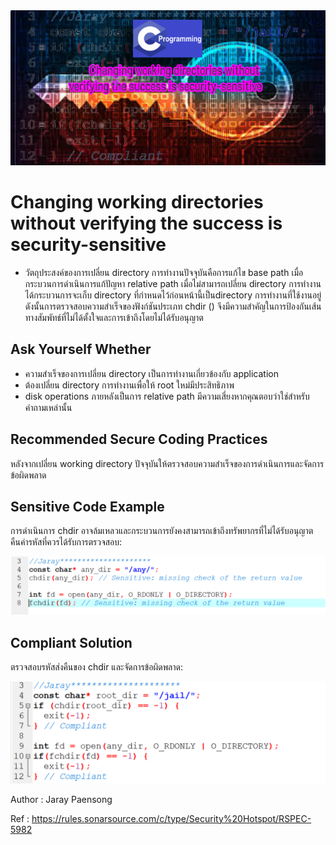 <img src="50.PNG" >

# Changing working directories without verifying the success is security-sensitive


* วัตถุประสงค์ของการเปลี่ยน directory การทำงานปัจจุบันคือการแก้ไข base path เมื่อกระบวนการดำเนินการแก้ปัญหา relative path เมื่อไม่สามารถเปลี่ยน directory การทำงานได้กระบวนการจะเก็บ directory ที่กำหนดไว้ก่อนหน้านี้เป็นdirectory การทำงานที่ใช้งานอยู่ ดังนั้นการตรวจสอบความสำเร็จของฟังก์ชันประเภท chdir () จึงมีความสำคัญในการป้องกันเส้นทางสัมพัทธ์ที่ไม่ได้ตั้งใจและการเข้าถึงโดยไม่ได้รับอนุญาต

## Ask Yourself Whether
* ความสำเร็จของการเปลี่ยน directory เป็นการทำงานเกี่ยวข้องกับ application
* ต้องเปลี่ยน directory การทำงานเพื่อให้ root ใหม่มีประสิทธิภาพ
* disk operations ภายหลังเป็นการ relative path
มีความเสี่ยงหากคุณตอบว่าใช่สำหรับคำถามเหล่านั้น

## Recommended Secure Coding Practices
หลังจากเปลี่ยน working directory ปัจจุบันให้ตรวจสอบความสำเร็จของการดำเนินการและจัดการข้อผิดพลาด

## Sensitive Code Example
การดำเนินการ chdir อาจล้มเหลวและกระบวนการยังคงสามารถเข้าถึงทรัพยากรที่ไม่ได้รับอนุญาต คืนค่ารหัสที่ควรได้รับการตรวจสอบ:

<img src="51.PNG" >

## Compliant Solution
ตรวจสอบรหัสส่งคืนของ chdir และจัดการข้อผิดพลาด:

<img src="52.PNG" >

Author : Jaray Paensong

Ref : https://rules.sonarsource.com/c/type/Security%20Hotspot/RSPEC-5982
